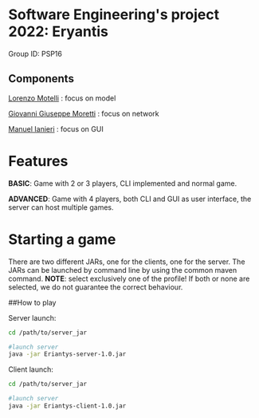 # Software Engineering's project 2022: Eryantis

Group ID: PSP16

## Components

[Lorenzo Motelli](https://github.com/LorenzoMotelli) : focus on model

[Giovanni Giuseppe Moretti](https://github.com/JJmoretti) : focus on network

[Manuel Ianieri](https://github.com/manuelianieri) : focus on GUI

# Features

**BASIC**: Game with 2 or 3 players, CLI implemented and normal game.

**ADVANCED**: Game with 4 players, both CLI and GUI as user interface, the server can host multiple games.

# Starting a game
There are two different JARs, one for the clients, one for the server. The JARs can be launched by command line by using the common maven command.
**NOTE**: select exclusively one of the profile! If both or none are selected, we do not guarantee the correct behaviour.

##How to play

Server launch:
```bash
cd /path/to/server_jar

#launch server
java -jar Eriantys-server-1.0.jar
```

Client launch:
```bash
cd /path/to/server_jar

#launch server
java -jar Eriantys-client-1.0.jar
```
